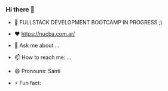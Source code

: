 ### Hi there 👋


- 🌱 FULLSTACK DEVELOPMENT BOOTCAMP IN PROGRESS ;)

- ♥ https://nucba.com.ar/ 

- 💬 Ask me about ...
- 📫 How to reach me: ...
- 😄 Pronouns: Santi
- ⚡ Fun fact: 

